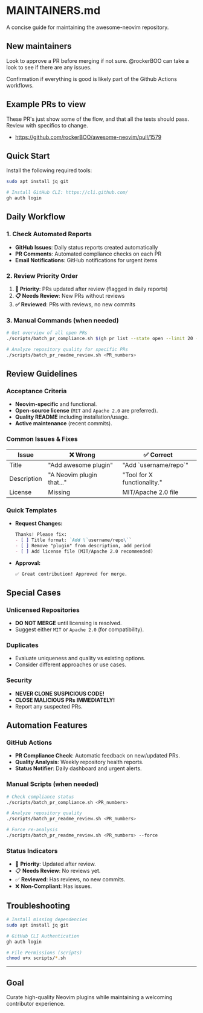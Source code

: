 # MAINTAINERS.md

A concise guide for maintaining the awesome-neovim repository.

## New maintainers

Look to approve a PR before merging if not sure.
@rockerBOO can take a look to see if there are any issues.

Confirmation if everything is good is likely part of the Github Actions workflows.

## Example PRs to view

These PR's just show some of the flow, and that all the tests should pass. Review with specifics to change.

- https://github.com/rockerBOO/awesome-neovim/pull/1579

## Quick Start

Install the following required tools:

```bash
sudo apt install jq git

# Install GitHub CLI: https://cli.github.com/
gh auth login
```

## Daily Workflow

### 1. Check Automated Reports

- **GitHub Issues**: Daily status reports created automatically
- **PR Comments**: Automated compliance checks on each PR
- **Email Notifications**: GitHub notifications for urgent items

### 2. Review Priority Order

1. **🚨 Priority**: PRs updated after review (flagged in daily reports)
2. **📋 Needs Review**: New PRs without reviews
3. **✅ Reviewed**: PRs with reviews, no new commits

### 3. Manual Commands (when needed)

```bash
# Get overview of all open PRs
./scripts/batch_pr_compliance.sh $(gh pr list --state open --limit 20 --json number --jq '.[].number | tostring' | tr '\n' ' ')

# Analyze repository quality for specific PRs
./scripts/batch_pr_readme_review.sh <PR_numbers>
```

## Review Guidelines

### Acceptance Criteria

- **Neovim-specific** and functional.
- **Open-source license** (`MIT` and `Apache 2.0` are preferred).
- **Quality README** including installation/usage.
- **Active maintenance** (recent commits).

### Common Issues & Fixes

| Issue       | ❌ Wrong                  | ✅ Correct                  |
|-------------|---------------------------|-----------------------------|
| Title       | "Add awesome plugin"      | "Add \`username/repo\`"     |
| Description | "A Neovim plugin that..." | "Tool for X functionality." |
| License     | Missing                   | MIT/Apache 2.0 file         |

### Quick Templates

- **Request Changes:**
  ```markdown
  Thanks! Please fix:
  - [ ] Title format: `Add \`username/repo\``
  - [ ] Remove "plugin" from description, add period
  - [ ] Add license file (MIT/Apache 2.0 recommended)
  ```
- **Approval:**
  ```markdown
  ✅ Great contribution! Approved for merge.
  ```

## Special Cases

### Unlicensed Repositories

- **DO NOT MERGE** until licensing is resolved.
- Suggest either `MIT` or `Apache 2.0` (for compatibility).

### Duplicates

- Evaluate uniqueness and quality vs existing options.
- Consider different approaches or use cases.

### Security

- **NEVER CLONE SUSPICIOUS CODE!**
- **CLOSE MALICIOUS PRs IMMEDIATELY!**
- Report any suspected PRs.

## Automation Features

### GitHub Actions

- **PR Compliance Check**: Automatic feedback on new/updated PRs.
- **Quality Analysis**: Weekly repository health reports.
- **Status Notifier**: Daily dashboard and urgent alerts.

### Manual Scripts (when needed)

```bash
# Check compliance status
./scripts/batch_pr_compliance.sh <PR_numbers>

# Analyze repository quality
./scripts/batch_pr_readme_review.sh <PR_numbers>

# Force re-analysis
./scripts/batch_pr_readme_review.sh <PR_numbers> --force
```

### Status Indicators

- 🚨 **Priority**: Updated after review.
- 📋 **Needs Review**: No reviews yet.
- ✅ **Reviewed**: Has reviews, no new commits.
- ❌ **Non-Compliant**: Has issues.

## Troubleshooting

```bash
# Install missing dependencies
sudo apt install jq git

# GitHub CLI Authentication
gh auth login

# File Permissions (scripts)
chmod u+x scripts/*.sh
```

---

## Goal

Curate high-quality Neovim plugins while maintaining a welcoming contributor experience.
